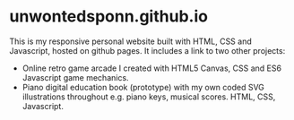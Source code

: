 # unwontedsponn.github.io

This is my responsive personal website built with HTML, CSS and Javascript, hosted on github pages. It includes a link to two other projects:
- Online retro game arcade I created with HTML5 Canvas, CSS and ES6 Javascript game mechanics.
- Piano digital education book (prototype) with my own coded SVG illustrations throughout e.g. piano keys, musical scores. HTML, CSS, Javascript.
